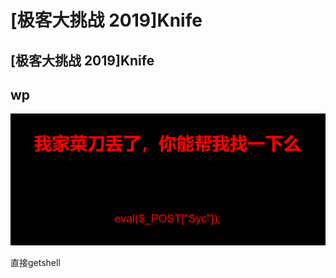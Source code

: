 # \[极客大挑战 2019]Knife

## \[极客大挑战 2019]Knife

## wp

![](<../.gitbook/assets/image (32) (1).png>)

直接getshell
